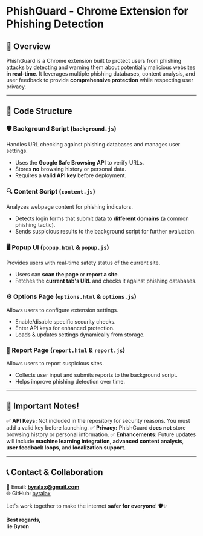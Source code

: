 # PhishGuard - Chrome Extension for Phishing Detection

## 🚀 Overview
PhishGuard is a Chrome extension built to protect users from phishing attacks by detecting and warning them about potentially malicious websites **in real-time**. It leverages multiple phishing databases, content analysis, and user feedback to provide **comprehensive protection** while respecting user privacy.

---

## 📂 Code Structure

### 🛡️ Background Script (`background.js`)
Handles URL checking against phishing databases and manages user settings.
- Uses the **Google Safe Browsing API** to verify URLs.
- Stores **no** browsing history or personal data.
- Requires a **valid API key** before deployment.

### 🔍 Content Script (`content.js`)
Analyzes webpage content for phishing indicators.
- Detects login forms that submit data to **different domains** (a common phishing tactic).
- Sends suspicious results to the background script for further evaluation.

### 🖥️ Popup UI (`popup.html` & `popup.js`)
Provides users with real-time safety status of the current site.
- Users can **scan the page** or **report a site**.
- Fetches the **current tab's URL** and checks it against phishing databases.

### ⚙️ Options Page (`options.html` & `options.js`)
Allows users to configure extension settings.
- Enable/disable specific security checks.
- Enter API keys for enhanced protection.
- Loads & updates settings dynamically from storage.

### 🚨 Report Page (`report.html` & `report.js`)
Allows users to report suspicious sites.
- Collects user input and submits reports to the background script.
- Helps improve phishing detection over time.

---

## 🔔 Important Notes!
✅ **API Keys:** Not included in the repository for security reasons. You must add a valid key before launching.
✅ **Privacy:** PhishGuard **does not** store browsing history or personal information.
✅ **Enhancements:** Future updates will include **machine learning integration**, **advanced content analysis**, **user feedback loops**, and **localization support**.

---

## 📞 Contact & Collaboration
💌 Email: **byralax@gmail.com**  
🌐 GitHub: [byralax](https://github.com/byralax)  

Let's work together to make the internet **safer for everyone**! 🛡️✨  

**Best regards,**  
**Iie Byron**  

